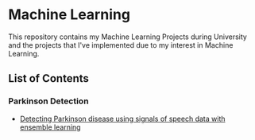 # Machine Learning


This repository contains my Machine Learning Projects during University and the projects that I've implemented due to my interest in Machine Learning.

## List of Contents

### Parkinson Detection
- [Detecting Parkinson disease using signals of speech data with ensemble learning](https://github.com/zaha2020/Machine_Learning/tree/main/Parkinson_Detection)


